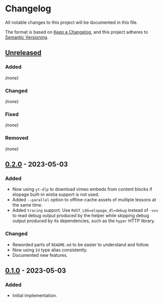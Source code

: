 # Changelog

All notable changes to this project will be documented in this file.

The format is based on [Keep a Changelog](https://keepachangelog.com/en/1.0.0/),
and this project adheres to [Semantic Versioning](https://semver.org/spec/v2.0.0.html).

## [Unreleased]

### Added 

_(none)_

### Changed

_(none)_

### Fixed

_(none)_

### Removed

_(none)_

## [0.2.0] - 2023-05-03

### Added

- Now using `yt-dlp` to download vimeo embeds from content blocks if elopage built-in wistia support is not used.
- Added `--parallel` option to offline-cache assets of multiple lessons at the same time.
- Added `tracing` support.
  Use `RUST_LOG=elopage_dl=debug` instead of `-vvv` to read debug output produced by the helper while skipping debug output produced by its dependencies, such as the `hyper` HTTP library.

### Changed

- Reworded parts of `README.md` to be easier to understand and follow.
- Now using `Id` type alias consistently.
- Documented new features.

## [0.1.0] - 2023-05-03

### Added

- Initial implementation.

[unreleased]: https://github.com/LeoniePhiline/showcase-dl/compare/0.2.0...HEAD
[0.2.0]: https://github.com/LeoniePhiline/elopage-dl/releases/tag/0.2.0
[0.1.0]: https://github.com/LeoniePhiline/elopage-dl/releases/tag/0.1.0

